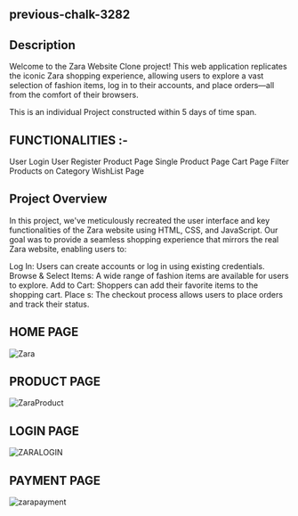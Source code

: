 ## previous-chalk-3282

## Description

Welcome to the Zara Website Clone project! This web application replicates the iconic Zara shopping experience, allowing users to explore a vast selection of fashion items, log in to their accounts, and place orders—all from the comfort of their browsers.

This is an individual Project constructed within 5 days of time span.

## FUNCTIONALITIES :-


User Login
User Register
Product Page
Single Product Page
Cart Page
Filter Products on Category
WishList Page

## Project Overview

In this project, we've meticulously recreated the user interface and key functionalities of the Zara website using HTML, CSS, and JavaScript. Our goal was to provide a seamless shopping experience that mirrors the real Zara website, enabling users to:

Log In: Users can create accounts or log in using existing credentials.
Browse & Select Items: A wide range of fashion items are available for users to explore.
Add to Cart: Shoppers can add their favorite items to the shopping cart.
Place s: The checkout process allows users to place orders and track their status.

## HOME PAGE

![Zara](https://github.com/Chakresh2001/few-quilt-3078/assets/120241122/b0f58c7f-af89-4351-b483-6fbabde18cf9)

## PRODUCT PAGE

![ZaraProduct](https://github.com/Chakresh2001/few-quilt-3078/assets/120241122/d6fff81b-24a0-4c16-a88b-e8b86649cbce)

## LOGIN PAGE

![ZARALOGIN](https://github.com/Chakresh2001/few-quilt-3078/assets/120241122/cf4a3ff7-8866-4f66-a486-04448c2a33f0)

## PAYMENT PAGE

![zarapayment](https://github.com/Chakresh2001/few-quilt-3078/assets/120241122/d61c88e1-a410-4d9c-b034-f683368d0cd1)



